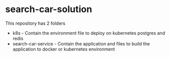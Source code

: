 # search-car-solution

This repository has 2 folders
* k8s - Contain the environment file to deploy on kubernetes postgres and redis
* search-car-service - Contain the application and files to build the application to docker or kubernetes environment
  

